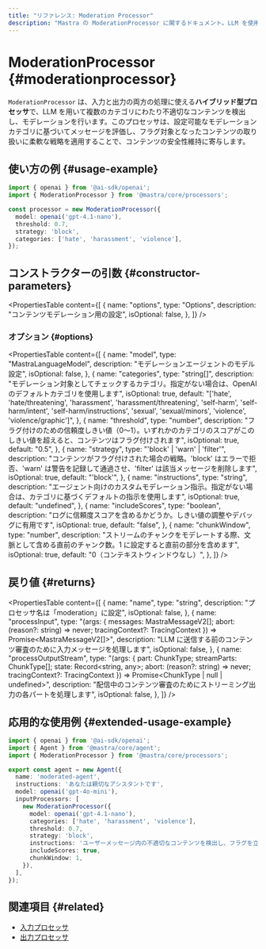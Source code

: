 ```yaml
---
title: "リファレンス: Moderation Processor"
description: "Mastra の ModerationProcessor に関するドキュメント。LLM を使用して、複数カテゴリにわたる不適切コンテンツを検出し、モデレーションを提供します。"
---
```


# ModerationProcessor \{#moderationprocessor\}

`ModerationProcessor` は、入力と出力の両方の処理に使える**ハイブリッド型プロセッサ**で、LLM を用いて複数のカテゴリにわたり不適切なコンテンツを検出し、モデレーションを行います。このプロセッサは、設定可能なモデレーションカテゴリに基づいてメッセージを評価し、フラグ対象となったコンテンツの取り扱いに柔軟な戦略を適用することで、コンテンツの安全性維持に寄与します。

## 使い方の例 \{#usage-example\}

```typescript copy
import { openai } from '@ai-sdk/openai';
import { ModerationProcessor } from '@mastra/core/processors';

const processor = new ModerationProcessor({
  model: openai('gpt-4.1-nano'),
  threshold: 0.7,
  strategy: 'block',
  categories: ['hate', 'harassment', 'violence'],
});
```

## コンストラクターの引数 \{#constructor-parameters\}

<PropertiesTable
  content={[
{
name: "options",
type: "Options",
description: "コンテンツモデレーション用の設定",
isOptional: false,
},
]}
/>

### オプション \{#options\}

<PropertiesTable
  content={[
{
name: "model",
type: "MastraLanguageModel",
description: "モデレーションエージェントのモデル設定",
isOptional: false,
},
{
name: "categories",
type: "string[]",
description: "モデレーション対象としてチェックするカテゴリ。指定がない場合は、OpenAI のデフォルトカテゴリを使用します",
isOptional: true,
default: "['hate', 'hate/threatening', 'harassment', 'harassment/threatening', 'self-harm', 'self-harm/intent', 'self-harm/instructions', 'sexual', 'sexual/minors', 'violence', 'violence/graphic']",
},
{
name: "threshold",
type: "number",
description: "フラグ付けのための信頼度しきい値（0〜1）。いずれかのカテゴリのスコアがこのしきい値を超えると、コンテンツはフラグ付けされます",
isOptional: true,
default: "0.5",
},
{
name: "strategy",
type: "'block' | 'warn' | 'filter'",
description: "コンテンツがフラグ付けされた場合の戦略。'block' はエラーで拒否、'warn' は警告を記録して通過させ、'filter' は該当メッセージを削除します",
isOptional: true,
default: "'block'",
},
{
name: "instructions",
type: "string",
description: "エージェント向けのカスタムモデレーション指示。指定がない場合は、カテゴリに基づくデフォルトの指示を使用します",
isOptional: true,
default: "undefined",
},
{
name: "includeScores",
type: "boolean",
description: "ログに信頼度スコアを含めるかどうか。しきい値の調整やデバッグに有用です",
isOptional: true,
default: "false",
},
{
name: "chunkWindow",
type: "number",
description: "ストリームのチャンクをモデレートする際、文脈として含める直前のチャンク数。1 に設定すると直前の部分を含めます",
isOptional: true,
default: "0（コンテキストウィンドウなし）",
},
]}
/>

## 戻り値 \{#returns\}

<PropertiesTable
  content={[
{
name: "name",
type: "string",
description: "プロセッサ名は「moderation」に設定",
isOptional: false,
},
{
name: "processInput",
type: "(args: { messages: MastraMessageV2[]; abort: (reason?: string) => never; tracingContext?: TracingContext }) => Promise<MastraMessageV2[]>",
description: "LLM に送信する前のコンテンツ審査のために入力メッセージを処理します",
isOptional: false,
},
{
name: "processOutputStream",
type: "(args: { part: ChunkType; streamParts: ChunkType[]; state: Record<string, any>; abort: (reason?: string) => never; tracingContext?: TracingContext }) => Promise<ChunkType | null | undefined>",
description: "配信中のコンテンツ審査のためにストリーミング出力の各パートを処理します",
isOptional: false,
},
]}
/>

## 応用的な使用例 \{#extended-usage-example\}

```typescript filename="src/mastra/agents/moderated-agent.ts" showLineNumbers copy
import { openai } from '@ai-sdk/openai';
import { Agent } from '@mastra/core/agent';
import { ModerationProcessor } from '@mastra/core/processors';

export const agent = new Agent({
  name: 'moderated-agent',
  instructions: 'あなたは親切なアシスタントです',
  model: openai('gpt-4o-mini'),
  inputProcessors: [
    new ModerationProcessor({
      model: openai('gpt-4.1-nano'),
      categories: ['hate', 'harassment', 'violence'],
      threshold: 0.7,
      strategy: 'block',
      instructions: 'ユーザーメッセージ内の不適切なコンテンツを検出し、フラグを立てます',
      includeScores: true,
      chunkWindow: 1,
    }),
  ],
});
```

## 関連項目 \{#related\}

* [入力プロセッサ](/docs/agents/guardrails)
* [出力プロセッサ](/docs/agents/guardrails)